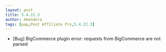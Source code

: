 ```yaml
---
layout: post
title: 5.4.22.3
author: mkendera
tags: [pap,Post Affiliate Pro,5.4.22.3]
---
```


- [Bug] BigCommerce plugin error: requests from BigCommerce are not parsed
